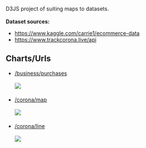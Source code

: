 D3JS project of suiting maps to datasets.<br><br>
<b>Dataset sources:</b>
- https://www.kaggle.com/carrie1/ecommerce-data
- https://www.trackcorona.live/api

## Charts/Urls ##

- [/business/purchases](#charts)<br><br>
<img src="https://raw.githubusercontent.com/a-m-beidas/d3js/with-screenshots/screenshots/purchases.gif"/><br><br>
- [/corona/map](#charts)<br><br>
<img src="https://raw.githubusercontent.com/a-m-beidas/d3js/with-screenshots/screenshots/corona.gif"/><br><br>
- [/corona/line](#charts)<br><br>
<img src="https://raw.githubusercontent.com/a-m-beidas/d3js/with-screenshots/screenshots/coronaline.gif"/><br><br>

